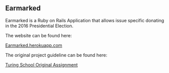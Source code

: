 ## Earmarked

Earmarked is a Ruby on Rails Application that allows issue specific donating in the 2016 Presidential Election.

The website can be found here:

[Earmarked.herokuapp.com](http://earmarked.herokuapp.com/)

The original project guideline can be found here:

[Turing School Original Assignment](https://github.com/turingschool/curriculum/blob/master/source/projects/little_shop.markdown)

